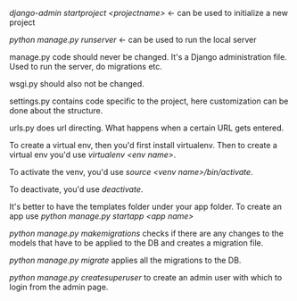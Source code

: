 *django-admin startproject \<projectname\>* <- can be used to initialize a new project

*python manage.py runserver* <- can be used to run the local server 

manage.py code should never be changed. It's a Django administration file. 
Used to run the server, do migrations etc.

wsgi.py should also not be changed.

settings.py contains code specific to the project, here customization can be done about the structure.

urls.py does url directing. What happens when a certain URL gets entered.

To create a virtual env, then you'd first install virtualenv. 
Then to create a virtual env you'd use *virtualenv \<env name\>*.

To activate the venv, you'd use *source \<venv name\>/bin/activate*.

To deactivate, you'd use *deactivate*.

It's better to have the templates folder under your app folder.
To create an app use *python manage.py startapp \<app name\>*

*python manage.py makemigrations* checks if there are any changes to the models that have 
to be applied to the DB and creates a migration file.

*python manage.py migrate* applies all the migrations to the DB.

*python manage.py createsuperuser* to create an admin user with which to login from the admin page.